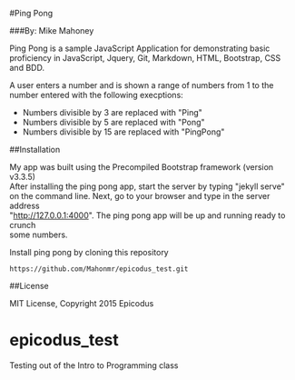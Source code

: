 #Ping Pong

###By: Mike Mahoney

Ping Pong is a sample JavaScript Application for demonstrating basic proficiency in JavaScript,
Jquery, Git, Markdown, HTML, Bootstrap, CSS and BDD.

A user enters a number and is shown a range of numbers from 1 to the number entered with the
following execptions:

* Numbers divisible by 3 are replaced with "Ping"
* Numbers divisible by 5 are replaced with "Pong"
* Numbers divisible by 15 are replaced with "PingPong"

##Installation

My app was built using the Precompiled Bootstrap framework (version v3.3.5)  
After installing the ping pong app, start the server by typing "jekyll serve"    
on the command line. Next, go to your browser and type in the server address    
"http://127.0.0.1:4000". The ping pong app will be up and running ready to crunch    
some numbers.

Install ping pong by cloning this repository
```
https://github.com/Mahonmr/epicodus_test.git
```

##License

MIT License, Copyright 2015 Epicodus
# epicodus_test
Testing out of the Intro to Programming class

